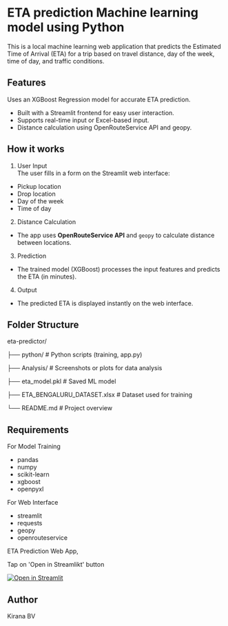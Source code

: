 # ETA prediction Machine learning model using Python 

This is a local machine learning web application that predicts the Estimated Time of Arrival (ETA) for a trip based on travel distance, day of the week, time of day, and traffic conditions. 

## Features
Uses an XGBoost Regression model for accurate ETA prediction.
- Built with a Streamlit frontend for easy user interaction.
- Supports real-time input or Excel-based input.
- Distance calculation using OpenRouteService API and geopy.


## How it works
1. User Input  
The user fills in a form on the Streamlit web interface:
- Pickup location  
- Drop location  
- Day of the week  
- Time of day  

2. Distance Calculation  
- The app uses **OpenRouteService API** and `geopy` to calculate distance between locations.

3. Prediction  
- The trained model (XGBoost) processes the input features and predicts the ETA (in minutes).

4. Output  
- The predicted ETA is displayed instantly on the web interface.


## Folder Structure

eta-predictor/

├── python/ # Python scripts (training, app.py)

├── Analysis/ # Screenshots or plots for data analysis

├── eta_model.pkl # Saved ML model

├── ETA_BENGALURU_DATASET.xlsx # Dataset used for training

└── README.md # Project overview

## Requirements
 For Model Training
- pandas 
- numpy 
- scikit-learn  
- xgboost
- openpyxl

For Web Interface
- streamlit
- requests  
- geopy 
- openrouteservice

ETA Prediction Web App,

Tap on 'Open in Streamlikt' button

[![Open in Streamlit](https://static.streamlit.io/badges/streamlit_badge_black_white.svg)](https://eta-prediction-fnv27adnapkvbjsx6vnnru.streamlit.app/)
  
## Author
Kirana BV
